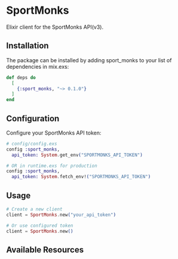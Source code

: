 # SportMonks

Elixir client for the SportMonks API(v3).

## Installation

The package can be installed by adding sport_monks to your list of dependencies in mix.exs:

```elixir
def deps do
  [
    {:sport_monks, "~> 0.1.0"}
  ]
end
```

## Configuration

Configure your SportMonks API token:

```elixir
# config/config.exs
config :sport_monks,
  api_token: System.get_env("SPORTMONKS_API_TOKEN")

# OR in runtime.exs for production
config :sport_monks,
  api_token: System.fetch_env!("SPORTMONKS_API_TOKEN")
```

## Usage
```elixir
# Create a new client
client = SportMonks.new("your_api_token")

# Or use configured token
client = SportMonks.new()
```

## Available Resources

